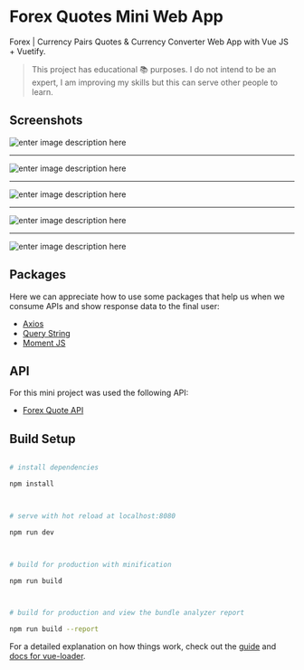# Forex Quotes Mini Web App
Forex | Currency Pairs Quotes & Currency Converter Web App with Vue JS + Vuetify.
>This project has educational :books: purposes. I do not intend to be an expert, I am improving my skills but this can serve other people to learn.
## Screenshots

![enter image description here](https://lh3.googleusercontent.com/hzncNl_2WxQZXvV9swVh8cfptpJgqSPg9zk57_C8RL8ER22NMrHkuyq88dBNeuw9JRC17YEIm9A=s1000)
___
![enter image description here](https://lh3.googleusercontent.com/2-FIGmsLaovZYIz30GPETgmAnxVDvgtKjsnFUz0DmaKJuQe0TbJ8AzvOGgg0ti7ubHBH8f60cdI=s1000)
___
![enter image description here](https://lh3.googleusercontent.com/KCJQrzhYU7cL-mBmoUwSll922Wjt0JMWQoduIQu8cg16PMuwdTvr699Z1Vrem1MqRO7lbVC4UmA=s1000)
___
![enter image description here](https://lh3.googleusercontent.com/9cLjn9Va8-aDn2h0_2WqXj8WrRvJLcc3zpnYyy8MMkFbbNdHiqQ18qOG0jyLOi1ME0zsN5lrZT8=s1000)
___
![enter image description here](https://lh3.googleusercontent.com/OvTtJmpMQU79jKNqoWMMdk8RulI2t38OSrvaMEnP9xEYHLeKsUjloanDoBXaXyc6nYhaoUS0L3E=s1000)

## Packages

Here we can appreciate how to use some packages that help us when we consume APIs and show response data to the final user:
+ [Axios](https://github.com/axios/axios)
+ [Query String](https://github.com/sindresorhus/query-string)
+ [Moment JS](https://github.com/moment/moment/)

## API

For this mini project was used the following API:
+ [Forex Quote API](https://1forge.com/forex-data-api/api-documentation)

## Build Setup



``` bash

# install dependencies

npm install



# serve with hot reload at localhost:8080

npm run dev



# build for production with minification

npm run build



# build for production and view the bundle analyzer report

npm run build --report

```



For a detailed explanation on how things work, check out the [guide](http://vuejs-templates.github.io/webpack/) and [docs for vue-loader](http://vuejs.github.io/vue-loader).
